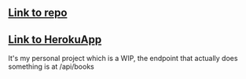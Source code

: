 ## [Link to repo](https://github.com/bigzijing/TheBooksProject)
## [Link  to HerokuApp](https://the-books-project.herokuapp.com/)

It's my personal project which is a WIP, the endpoint that actually does something is at /api/books
